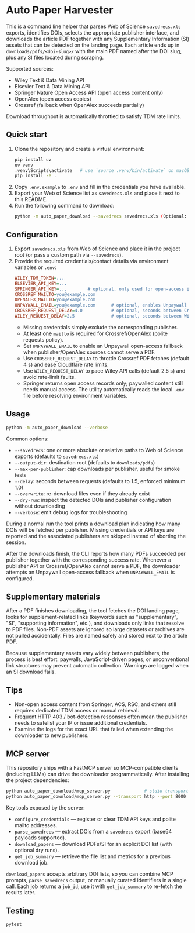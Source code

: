 ﻿# Auto Paper Harvester

This is a command line helper that parses Web of Science `savedrecs.xls`
exports, identifies DOIs, selects the appropriate publisher interface, and downloads the
article PDF together with any Supplementary Information (SI) assets that can be detected
on the landing page. Each article ends up in
`downloads/pdfs/<doi-slug>/` with the main PDF named after the DOI slug,
plus any SI files located during scraping.

Supported sources:
- Wiley Text & Data Mining API
- Elsevier Text & Data Mining API
- Springer Nature Open Access API (open access content only)
- OpenAlex (open access copies)
- Crossref (fallback when OpenAlex succeeds partially)

Download throughput is automatically throttled to satisfy TDM rate limits.

## Quick start

1. Clone the repository and create a virtual environment:
   ```bash
   pip install uv
   uv venv
   .venv\Scripts\activate   # use `source .venv/bin/activate` on macOS/Linux
   pip install -e .
   ```
2. Copy `.env.example` to `.env` and fill in the credentials you have available.
3. Export your Web of Science list as `savedrecs.xls` and place it next to this README.
4. Run  the following command to download:
   ```bash
   python -m auto_paper_download --savedrecs savedrecs.xls (Optional: Specify xls files for targeted downloads.)
   ```

## Configuration

1. Export `savedrecs.xls` from Web of Science and place it in the project root (or pass a
   custom path via `--savedrecs`).
2. Provide the required credentials/contact details via environment variables or `.env`:
   ```ini
   WILEY_TDM_TOKEN=...
   ELSEVIER_API_KEY=...
   SPRINGER_API_KEY=...        # optional, only used for open-access items
   CROSSREF_MAILTO=you@example.com
   OPENALEX_MAILTO=you@example.com
   UNPAYWALL_EMAIL=you@example.com      # optional, enables Unpaywall OA fallback
   CROSSREF_REQUEST_DELAY=4.0           # optional, seconds between Crossref requests
   WILEY_REQUEST_DELAY=2.5              # optional, seconds between Wiley requests
   ```
   - Missing credentials simply exclude the corresponding publisher.
   - At least one `mailto` is required for Crossref/OpenAlex (polite requests policy).
   - Set `UNPAYWALL_EMAIL` to enable an Unpaywall open-access fallback when publisher/OpenAlex sources cannot serve a PDF.
   - Use `CROSSREF_REQUEST_DELAY` to throttle Crossref PDF fetches (default 4 s) and ease Cloudflare rate limits.
   - Use `WILEY_REQUEST_DELAY` to pace Wiley API calls (default 2.5 s) and avoid rate-limit faults.
   - Springer returns open access records only; paywalled content still needs manual access.
The utility automatically reads the local `.env` file before resolving environment
variables.

## Usage

```bash
python -m auto_paper_download --verbose
```

Common options:
- `--savedrecs`: one or more absolute or relative paths to Web of Science exports (defaults to `savedrecs.xls`)
- `--output-dir`: destination root (defaults to `downloads/pdfs`)
- `--max-per-publisher`: cap downloads per publisher, useful for smoke tests
- `--delay`: seconds between requests (defaults to 1.5, enforced minimum 1.0)
- `--overwrite`: re-download files even if they already exist
- `--dry-run`: inspect the detected DOIs and publisher configuration without downloading
- `--verbose`: emit debug logs for troubleshooting

During a normal run the tool prints a download plan indicating how many DOIs will be
fetched per publisher. Missing credentials or API keys are reported and the associated
publishers are skipped instead of aborting the session.

After the downloads finish, the CLI reports how many PDFs succeeded per publisher together with the corresponding success rate.
Whenever a publisher API or Crossref/OpenAlex cannot serve a PDF, the downloader attempts an Unpaywall open-access fallback when `UNPAYWALL_EMAIL` is configured.
## Supplementary materials

After a PDF finishes downloading, the tool fetches the DOI landing page, looks for
supplement-related links (keywords such as "supplementary", "SI", "supporting
information", etc.), and downloads only links that resolve to PDF files. Non-PDF assets
are ignored so large datasets or archives are not pulled accidentally. Files are named
safely and stored next to the article PDF.

Because supplementary assets vary widely between publishers, the process is best effort:
paywalls, JavaScript-driven pages, or unconventional link structures may prevent automatic
collection. Warnings are logged when an SI download fails.

## Tips

- Non-open access content from Springer, ACS, RSC, and others still requires dedicated
  TDM access or manual retrieval.
- Frequent HTTP 403 / bot-detection responses often mean the publisher needs to safelist
  your IP or issue additional credentials.
- Examine the logs for the exact URL that failed when extending the downloader to new
  publishers.

## MCP server

This repository ships with a FastMCP server so MCP-compatible clients (including LLMs)
can drive the downloader programmatically. After installing the project dependencies:

```bash
python auto_paper_download/mcp_server.py             # stdio transport (default)
python auto_paper_download/mcp_server.py --transport http --port 8000
```

Key tools exposed by the server:
- `configure_credentials` — register or clear TDM API keys and polite mailto addresses.
- `parse_savedrecs` — extract DOIs from a `savedrecs` export (base64 payloads supported).
- `download_papers` — download PDFs/SI for an explicit DOI list (with optional dry runs).
- `get_job_summary` — retrieve the file list and metrics for a previous download job.

`download_papers` accepts arbitrary DOI lists, so you can combine MCP prompts,
`parse_savedrecs` output, or manually curated identifiers in a single call. Each job
returns a `job_id`; use it with `get_job_summary` to re-fetch the results later.

## Testing

```bash
pytest
```
